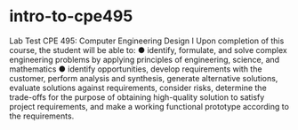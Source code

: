 # intro-to-cpe495
Lab Test
CPE 495: Computer Engineering Design I
Upon completion of this course, the student will be able to:
● identify, formulate, and solve complex engineering problems by applying principles of engineering, science, and
mathematics
● identify opportunities, develop requirements with the customer, perform analysis and synthesis, generate
alternative solutions, evaluate solutions against requirements, consider risks, determine the trade-offs for the
purpose of obtaining high-quality solution to satisfy project requirements, and make a working functional
prototype according to the requirements.
